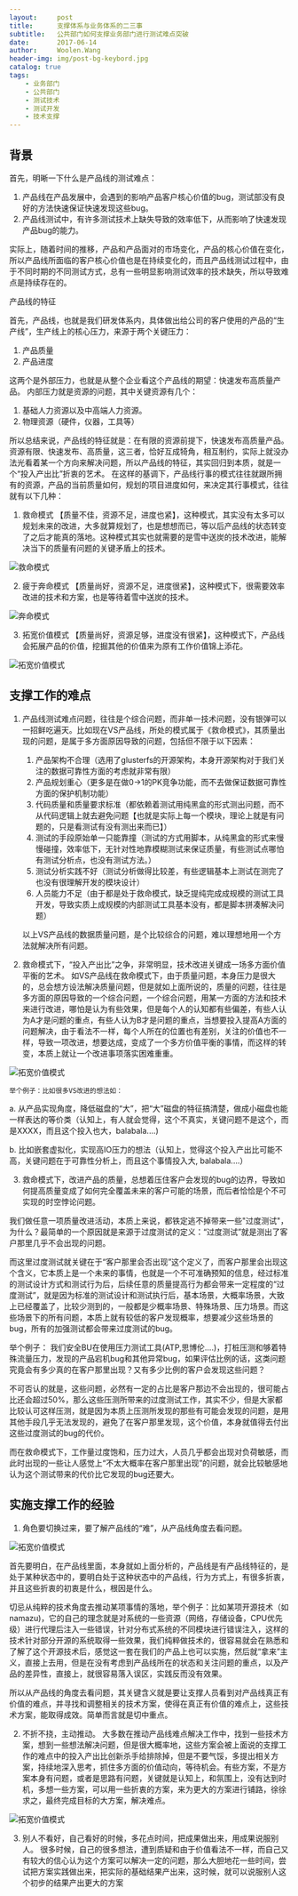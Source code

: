 ```yaml
---
layout:     post
title:      支撑体系与业务体系的二三事
subtitle:   公共部门如何支撑业务部门进行测试难点突破
date:       2017-06-14
author:     Woolen.Wang
header-img: img/post-bg-keybord.jpg
catalog: true
tags:
    - 业务部门
    - 公共部门
    - 测试技术
    - 测试开发
    - 技术支撑
---
```


背景
--------------------
   首先，明晰一下什么是产品线的测试难点：
   1. 产品线在产品发展中，会遇到的影响产品客户核心价值的bug，测试部没有良好的方法快速保证快速发现这些bug。
   2. 产品线测试中，有许多测试技术上缺失导致的效率低下，从而影响了快速发现产品bug的能力。

实际上，随着时间的推移，产品和产品面对的市场变化，产品的核心价值在变化，所以产品线所面临的客户核心价值也是在持续变化的，而且产品线测试过程中，由于不同时期的不同测试方式，总有一些明显影响测试效率的技术缺失，所以导致难点是持续存在的。

产品线的特征

首先，产品线，也就是我们研发体系内，具体做出给公司的客户使用的产品的“生产线”，生产线上的核心压力，来源于两个关键压力：

1. 产品质量
2. 产品进度
   
这两个是外部压力，也就是从整个企业看这个产品线的期望：快速发布高质量产品。
内部压力就是资源的问题，其中关键资源有几个：

1. 基础人力资源以及中高端人力资源。
2. 物理资源（硬件，仪器，工具等）
    
所以总结来说，产品线的特征就是：在有限的资源前提下，快速发布高质量产品。
资源有限、快速发布、高质量，这三者，恰好互成犄角，相互制约，实际上就没办法光看着某一个方向来解决问题，所以产品线的特征，其实回归到本质，就是一个“投入产出比”折衷的艺术。
在这样的基调下，产品线行事的模式往往就跟所拥有的资源，产品的当前质量如何，规划的项目进度如何，来决定其行事模式，往往就有以下几种：

1. 救命模式 【质量不佳，资源不足，进度也紧】，这种模式，其实没有太多可以规划未来的改进，大多就算规划了，也是想想而已，等以后产品线的状态转变了之后才能真的落地。这种模式其实也就需要的是雪中送炭的技术改进，能解决当下的质量有问题的关键矛盾上的技术。
 
![救命模式](/img/9d77b6ca-d3de-45b4-bf46-b6c35b015328.jpg)

 
2. 疲于奔命模式 【质量尚好，资源不足，进度很紧】，这种模式下，很需要效率改进的技术和方案，也是等待着雪中送炭的技术。

![奔命模式](/img/be65969e-c0d3-498a-bb24-1818d432fc20.jpg)

 
3. 拓宽价值模式 【质量尚好，资源足够，进度没有很紧】，这种模式下，产品线会拓展产品的价值，挖掘其他的价值来为原有工作价值锦上添花。

![拓宽价值模式](/img/09a3960e-cbaa-4835-bba1-90de5cd4a0b5.jpg)


支撑工作的难点
--------------------

1. 产品线测试难点问题，往往是个综合问题，而非单一技术问题，没有银弹可以一招鲜吃遍天。比如现在VS产品线，所处的模式属于《救命模式》，其质量出现的问题，是属于多方面原因导致的问题，包括但不限于以下因素：

    1. 产品架构不合理（选用了glusterfs的开源架构，本身开源架构对于我们关注的数据可靠性方面的考虑就非常有限）
    2. 产品规划重心（更多是在做0->1的PK竞争功能，而不去做保证数据可靠性方面的保护机制功能）
    3. 代码质量和质量要求标准（都依赖着测试用纯黑盒的形式测出问题，而不从代码逻辑上就去避免问题【也就是实际上每一个模块，理论上就是有问题的，只是看测试有没有测出来而已】）
    4. 测试的手段原始单一只能靠撞（测试的方式用脚本，从纯黑盒的形式来慢慢碰撞，效率低下，无针对性地靠模糊测试来保证质量，有些测试点哪怕有测试分析点，也没有测试方法。）
    5. 测试分析实践不好（测试分析做得比较差，有些逻辑基本上测试在测完了也没有很理解开发的模块设计）
    6. 人员能力不足（由于都是处于救命模式，缺乏提纯完成成规模的测试工具开发，导致实质上成规模的内部测试工具基本没有，都是脚本拼凑解决问题）

    以上VS产品线的数据质量问题，是个比较综合的问题，难以理想地用一个方法就解决所有问题。

2. 救命模式下，“投入产出比”之争，非常明显，技术改进关键成一场多方面价值平衡的艺术。
    如VS产品线在救命模式下，由于质量问题，本身压力是很大的，总会想方设法解决质量问题，但是就如上面所说的，质量的问题，往往是多方面的原因导致的一个综合问题，一个综合问题，用某一方面的方法和技术来进行改进，哪怕是认为有些效果，但是每个人的认知都有些偏差，有些人认为A才是问题的重点，有些人认为B才是问题的重点，当想要投入提高A方面的问题解决，由于看法不一样，每个人所在的位置也有差别，关注的价值也不一样，导致一项改进，想要达成，变成了一个多方价值平衡的事情，而这样的转变，本质上就让一个改进事项落实困难重重。

 ![拓宽价值模式](/img/4a7d924c-9d44-4ce3-b648-0b3430e5601b.jpg)

    举个例子：比如很多VS改进的想法如：

a. 从产品实现角度，降低磁盘的“大”，把“大”磁盘的特征搞清楚，做成小磁盘也能一样表达的等价类（认知上，有人就会觉得，这个不真实，关键问题不是这个，而是XXXX，而且这个投入也大，balabala....)

b. 比如嵌套虚拟化，实现高IO压力的想法（认知上，觉得这个投入产出比可能不高，关键问题在于可靠性分析上，而且这个事情投入大, balabala....）


3. 救命模式下，改进产品的质量，总想着压住客户会发现的bug的边界，导致如何提高质量变成了如何完全覆盖未来的客户可能的场景，而后者恰恰是个不可实现的时空悖论问题。
   
我们做任意一项质量改进活动，本质上来说，都铁定逃不掉带来一些"过度测试"，为什么？最简单的一个原因就是来源于过度测试的定义：“过度测试”就是测出了客户那里几乎不会出现的问题。

而这里过度测试就关键在于“客户那里会否出现”这个定义了，而客户那里会出现这个含义，它本质上是一个未来的事情，也就是一个不可准确预知的信息，经过标准的测试设计方式和测试行为后，后续任意的质量提高行为都会带来一定程度的“过度测试”，就是因为标准的测试设计和测试执行后，基本场景，大概率场景，大致上已经覆盖了，比较少测到的，一般都是少概率场景、特殊场景、压力场景。而这些场景下的所有问题，本质上就有较低的客户发现概率，想要减少这些场景的bug，所有的加强测试都会带来过度测试的bug。

举个例子： 我们安全BU在使用压力测试工具(ATP,思博伦....)，打桩压测和够着特殊流量压力，发现的产品宕机bug和其他异常bug，如果评估比例的话，这类问题究竟会有多少真的在客户那里出现？又有多少比例的客户会发现这些问题？

不可否认的就是，这些问题，必然有一定的占比是客户那边不会出现的，很可能占比还会超过50%，那么这些压测所带来的过度测试工作，其实不少，但是大家都比较认可这样压测，就是因为本质上压测所发现的那些有可能会发现的问题，是用其他手段几乎无法发现的，避免了在客户那里发现，这个价值，本身就值得去付出这些过度测试的bug的代价。


而在救命模式下，工作量过度饱和，压力过大，人员几乎都会出现对负荷敏感，而此时出现的一些让人感觉上“不太大概率在客户那里出现”的问题，就会比较敏感地认为这个测试带来的代价比它发现的bug还要大。


实施支撑工作的经验
--------------------

1. 角色要切换过来，要了解产品线的“难”，从产品线角度去看问题。

 ![拓宽价值模式](/img/b810f2ad-b195-4154-8415-34150ba3cce1.jpg)
 
首先要明白，在产品线里面，本身就如上面分析的，产品线是有产品线特征的，是处于某种状态中的，要明白处于这种状态中的产品线，行为方式上，有很多折衷，并且这些折衷的初衷是什么，根因是什么。

切忌从纯粹的技术角度去推动某项事情的落地，举个例子：比如某项开源技术（如namazu)，它的自己的理念就是对系统的一些资源（网络，存储设备，CPU优先级）进行代理后注入一些错误，针对分布式系统的不同模块进行错误注入，这样的技术针对部分开源的系统取得一些效果，我们纯粹做技术的，很容易就会在熟悉和了解了这个开源技术后，感觉这一套在我们的产品上也可以实施，然后就“拿来”主义，直接上去用，但是在没有考虑到产品线所在的状态和关注问题的重点，以及产品的差异性，直接上，就很容易落入误区，实践反而没有效果。

所以从产品线的角度去看问题，其关键含义就是要让支撑人员看到对产品线真正有价值的难点，并寻找和调整相关的技术方案，使得在真正有价值的难点上，这些技术方案，能取得成效。简单而言就是切中重点。

2. 不折不挠，主动推动。
    大多数在推动产品线难点解决工作中，找到一些技术方案，想到一些想法解决问题，但是很大概率地，这些方案会被上面说的支撑工作的难点中的投入产出比创新杀手给排除掉，但是不要气馁，多提出相关方案，持续地深入思考，抓住多方面的价值动向，等待机会。有些方案，不是方案本身有问题，或者是思路有问题，关键就是认知上，和氛围上，没有达到时机，多想一些方案，可以用一些折衷的方案，来为更大的方案进行铺路，徐徐求之，最终完成目标的大方案，解决难点。

 ![拓宽价值模式](/img/7fa087c8-6467-4347-bf46-a016cd7a9477.jpg)


3. 别人不看好，自己看好的时候，多花点时间，把成果做出来，用成果说服别人。
    很多时候，自己的很多想法，遭到质疑和由于价值看法不一样，而自己又有较大的信心认为这个方案可以解决一定的问题，那么大胆地花一些时间，尝试把方案实践做出来，把实际的基础结果产出来，这时候，就可以说服别人这个初步的结果产出更大的方案